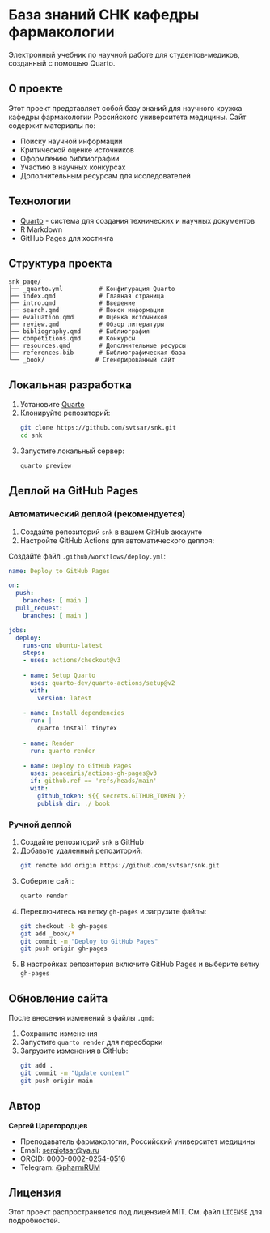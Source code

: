 # База знаний СНК кафедры фармакологии

Электронный учебник по научной работе для студентов-медиков, созданный с помощью Quarto.

## О проекте

Этот проект представляет собой базу знаний для научного кружка кафедры фармакологии Российского университета медицины. Сайт содержит материалы по:

- Поиску научной информации
- Критической оценке источников
- Оформлению библиографии
- Участию в научных конкурсах
- Дополнительным ресурсам для исследователей

## Технологии

- [Quarto](https://quarto.org/) - система для создания технических и научных документов
- R Markdown
- GitHub Pages для хостинга

## Структура проекта

```
snk_page/
├── _quarto.yml          # Конфигурация Quarto
├── index.qmd            # Главная страница
├── intro.qmd            # Введение
├── search.qmd           # Поиск информации
├── evaluation.qmd       # Оценка источников
├── review.qmd           # Обзор литературы
├── bibliography.qmd     # Библиография
├── competitions.qmd     # Конкурсы
├── resources.qmd        # Дополнительные ресурсы
├── references.bib       # Библиографическая база
└── _book/              # Сгенерированный сайт
```

## Локальная разработка

1. Установите [Quarto](https://quarto.org/docs/get-started/)
2. Клонируйте репозиторий:
   ```bash
   git clone https://github.com/svtsar/snk.git
   cd snk
   ```
3. Запустите локальный сервер:
   ```bash
   quarto preview
   ```

## Деплой на GitHub Pages

### Автоматический деплой (рекомендуется)

1. Создайте репозиторий `snk` в вашем GitHub аккаунте
2. Настройте GitHub Actions для автоматического деплоя:

Создайте файл `.github/workflows/deploy.yml`:

```yaml
name: Deploy to GitHub Pages

on:
  push:
    branches: [ main ]
  pull_request:
    branches: [ main ]

jobs:
  deploy:
    runs-on: ubuntu-latest
    steps:
    - uses: actions/checkout@v3
    
    - name: Setup Quarto
      uses: quarto-dev/quarto-actions/setup@v2
      with:
        version: latest
        
    - name: Install dependencies
      run: |
        quarto install tinytex
        
    - name: Render
      run: quarto render
      
    - name: Deploy to GitHub Pages
      uses: peaceiris/actions-gh-pages@v3
      if: github.ref == 'refs/heads/main'
      with:
        github_token: ${{ secrets.GITHUB_TOKEN }}
        publish_dir: ./_book
```

### Ручной деплой

1. Создайте репозиторий `snk` в GitHub
2. Добавьте удаленный репозиторий:
   ```bash
   git remote add origin https://github.com/svtsar/snk.git
   ```
3. Соберите сайт:
   ```bash
   quarto render
   ```
4. Переключитесь на ветку `gh-pages` и загрузите файлы:
   ```bash
   git checkout -b gh-pages
   git add _book/*
   git commit -m "Deploy to GitHub Pages"
   git push origin gh-pages
   ```
5. В настройках репозитория включите GitHub Pages и выберите ветку `gh-pages`

## Обновление сайта

После внесения изменений в файлы `.qmd`:

1. Сохраните изменения
2. Запустите `quarto render` для пересборки
3. Загрузите изменения в GitHub:
   ```bash
   git add .
   git commit -m "Update content"
   git push origin main
   ```

## Автор

**Сергей Царегородцев**
- Преподаватель фармакологии, Российский университет медицины
- Email: sergiotsar@ya.ru
- ORCID: [0000-0002-0254-0516](https://orcid.org/0000-0002-0254-0516)
- Telegram: [@pharmRUM](https://t.me/pharmRUM)

## Лицензия

Этот проект распространяется под лицензией MIT. См. файл `LICENSE` для подробностей. 